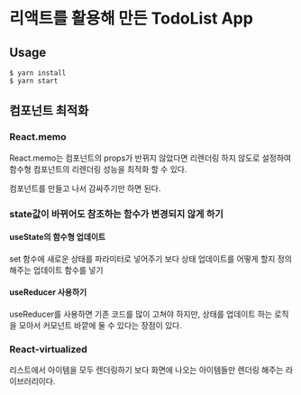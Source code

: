 # 리액트를 활용해 만든 TodoList App

## Usage

```
$ yarn install
$ yarn start
```

## 컴포넌트 최적화

### React.memo

React.memo는 컴포넌트의 props가 반뀌지 않았다면 리렌더링 하지 않도로 설정하여 함수형 컴포넌트의 리렌더링 성능을 최적화 할 수 있다.

컴포넌트를 만들고 나서 감싸주기만 하면 된다.

### state값이 바뀌어도 참조하는 함수가 변경되지 않게 하기

#### useState의 함수형 업데이트
set 함수에 새로운 상태를 파라미터로 넣어주기 보다 상태 업데이트를 어떻게 할지 정의해주는 업데이트 함수를 넣기

#### useReducer 사용하기

useReducer를 사용하면 기존 코드를 많이 고쳐야 하지만, 상태를 업데이트 하는 로직을 모아서 커모넌트 바깥에 둘 수 있다는 장점이 있다.

### React-virtualized

리스트에서 아이템을 모두 렌더링하기 보다 화면에 나오는 아이템들만 렌더링 해주는 라이브러리이다.
